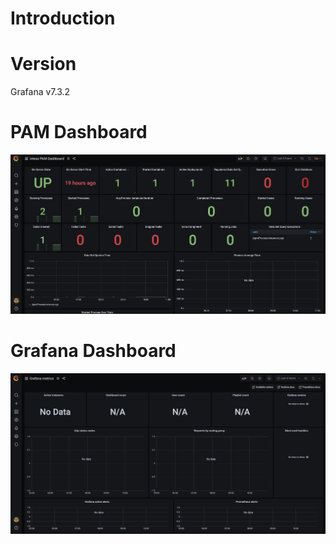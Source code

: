 Introduction
=============


Version
========
Grafana v7.3.2


PAM Dashboard
=============
![IntesaPAMDashboard.json](images/PamDashBoard.png)


Grafana Dashboard
=================
![GrafanaMetrics.json](images/GrafanaDashboard.png)
